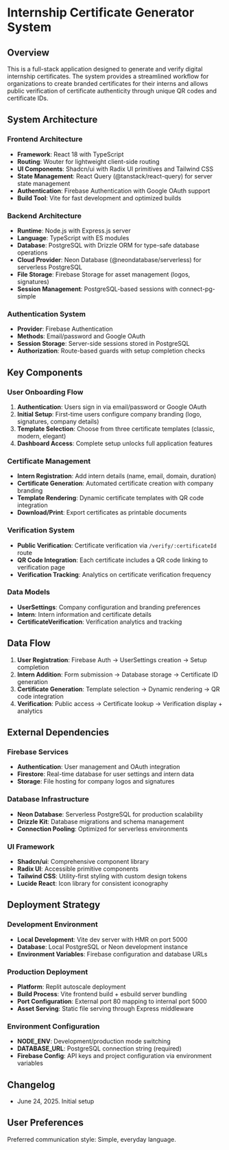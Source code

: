 # Internship Certificate Generator System

## Overview

This is a full-stack application designed to generate and verify digital internship certificates. The system provides a streamlined workflow for organizations to create branded certificates for their interns and allows public verification of certificate authenticity through unique QR codes and certificate IDs.

## System Architecture

### Frontend Architecture
- **Framework**: React 18 with TypeScript
- **Routing**: Wouter for lightweight client-side routing
- **UI Components**: Shadcn/ui with Radix UI primitives and Tailwind CSS
- **State Management**: React Query (@tanstack/react-query) for server state management
- **Authentication**: Firebase Authentication with Google OAuth support
- **Build Tool**: Vite for fast development and optimized builds

### Backend Architecture
- **Runtime**: Node.js with Express.js server
- **Language**: TypeScript with ES modules
- **Database**: PostgreSQL with Drizzle ORM for type-safe database operations
- **Cloud Provider**: Neon Database (@neondatabase/serverless) for serverless PostgreSQL
- **File Storage**: Firebase Storage for asset management (logos, signatures)
- **Session Management**: PostgreSQL-based sessions with connect-pg-simple

### Authentication System
- **Provider**: Firebase Authentication
- **Methods**: Email/password and Google OAuth
- **Session Storage**: Server-side sessions stored in PostgreSQL
- **Authorization**: Route-based guards with setup completion checks

## Key Components

### User Onboarding Flow
1. **Authentication**: Users sign in via email/password or Google OAuth
2. **Initial Setup**: First-time users configure company branding (logo, signatures, company details)
3. **Template Selection**: Choose from three certificate templates (classic, modern, elegant)
4. **Dashboard Access**: Complete setup unlocks full application features

### Certificate Management
- **Intern Registration**: Add intern details (name, email, domain, duration)
- **Certificate Generation**: Automated certificate creation with company branding
- **Template Rendering**: Dynamic certificate templates with QR code integration
- **Download/Print**: Export certificates as printable documents

### Verification System
- **Public Verification**: Certificate verification via `/verify/:certificateId` route
- **QR Code Integration**: Each certificate includes a QR code linking to verification page
- **Verification Tracking**: Analytics on certificate verification frequency

### Data Models
- **UserSettings**: Company configuration and branding preferences
- **Intern**: Intern information and certificate details
- **CertificateVerification**: Verification analytics and tracking

## Data Flow

1. **User Registration**: Firebase Auth → UserSettings creation → Setup completion
2. **Intern Addition**: Form submission → Database storage → Certificate ID generation
3. **Certificate Generation**: Template selection → Dynamic rendering → QR code integration
4. **Verification**: Public access → Certificate lookup → Verification display + analytics

## External Dependencies

### Firebase Services
- **Authentication**: User management and OAuth integration
- **Firestore**: Real-time database for user settings and intern data
- **Storage**: File hosting for company logos and signatures

### Database Infrastructure
- **Neon Database**: Serverless PostgreSQL for production scalability
- **Drizzle Kit**: Database migrations and schema management
- **Connection Pooling**: Optimized for serverless environments

### UI Framework
- **Shadcn/ui**: Comprehensive component library
- **Radix UI**: Accessible primitive components
- **Tailwind CSS**: Utility-first styling with custom design tokens
- **Lucide React**: Icon library for consistent iconography

## Deployment Strategy

### Development Environment
- **Local Development**: Vite dev server with HMR on port 5000
- **Database**: Local PostgreSQL or Neon development instance
- **Environment Variables**: Firebase configuration and database URLs

### Production Deployment
- **Platform**: Replit autoscale deployment
- **Build Process**: Vite frontend build + esbuild server bundling
- **Port Configuration**: External port 80 mapping to internal port 5000
- **Asset Serving**: Static file serving through Express middleware

### Environment Configuration
- **NODE_ENV**: Development/production mode switching
- **DATABASE_URL**: PostgreSQL connection string (required)
- **Firebase Config**: API keys and project configuration via environment variables

## Changelog
- June 24, 2025. Initial setup

## User Preferences

Preferred communication style: Simple, everyday language.
